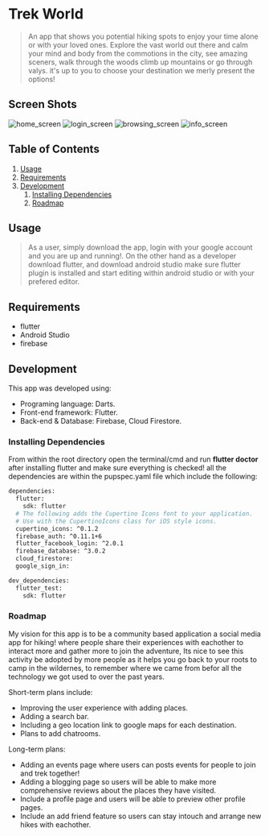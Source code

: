 # Trek World

> An app that shows you potential hiking spots to enjoy your time alone or with your loved ones. Explore
> the vast world out there and calm your mind and body from the commotions in the city, see amazing sceners, walk through the woods
> climb up mountains or go through valys. it's up to you to choose your destination we merly present the options!

## Screen Shots

![home_screen](https://i.ibb.co/ZJ0HXW7/home-screen.png)
![login_screen](https://i.ibb.co/WFQPptH/login-screen.png)
![browsing_screen](https://i.ibb.co/pPxzGzQ/browsing-screen.png)
![info_screen](https://i.ibb.co/1ZsgjQM/info-screnn.png)

## Table of Contents

1. [Usage](#Usage)
1. [Requirements](#requirements)
1. [Development](#development)
   1. [Installing Dependencies](#installing-dependencies)
   1. [Roadmap](#roadmap)

## Usage

> As a user, simply download the app, login with your google account and you are up and running!. On the other hand as a developer download flutter, and download android studio make sure flutter plugin is installed and start editing within android studio or with your prefered editor.

## Requirements

- flutter
- Android Studio
- firebase

## Development

This app was developed using:

- Programing language: Darts.
- Front-end framework: Flutter.
- Back-end & Database: Firebase, Cloud Firestore.

### Installing Dependencies

From within the root directory open the terminal/cmd and run **flutter doctor** after installing flutter and make sure everything is checked!
all the dependencies are within the pupspec.yaml file which include the following:

```sh
dependencies:
  flutter:
    sdk: flutter
  # The following adds the Cupertino Icons font to your application.
  # Use with the CupertinoIcons class for iOS style icons.
  cupertino_icons: ^0.1.2
  firebase_auth: ^0.11.1+6
  flutter_facebook_login: ^2.0.1
  firebase_database: ^3.0.2
  cloud_firestore:
  google_sign_in:

dev_dependencies:
  flutter_test:
    sdk: flutter
```

### Roadmap

My vision for this app is to be a community based application a social media app for hiking! where people share their experiences with eachother to interact more and gather more to join the adventure, Its nice to see this activity be adopted by more people as it helps you go back to your roots to camp in the wildernes, to remember where we came from befor all the technology we got used to over the past years.

Short-term plans include:

- Improving the user experience with adding places.
- Adding a search bar.
- Including a geo location link to google maps for each destination.
- Plans to add chatrooms.

Long-term plans:

- Adding an events page where users can posts events for people to join and trek together!
- Adding a blogging page so users will be able to make more comprehensive reviews about the places they have visited.
- Include a profile page and users will be able to preview other profile pages.
- Include an add friend feature so users can stay intouch and arrange new hikes with eachother.
